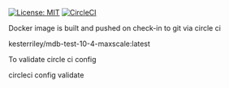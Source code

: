 

[![License: MIT](https://img.shields.io/badge/License-MIT-yellow.svg)](https://opensource.org/licenses/MIT) [![CircleCI](https://circleci.com/gh/kesterriley/maxscale-server-dockerfile.svg?style=shield&circle-token=c680133b02b617dbb8091bc5a55fef464886a445)](https://circleci.com/gh/kesterriley/maxscale-server-dockerfile)





Docker image is built and pushed on check-in to git via circle ci

 kesterriley/mdb-test-10-4-maxscale:latest




To validate circle ci config

circleci config validate
